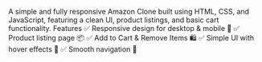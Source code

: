 A simple and fully responsive Amazon Clone built using HTML, CSS, and JavaScript, featuring a clean UI, product listings, and basic cart functionality.
Features
✅ Responsive design for desktop & mobile 📱
✅ Product listing page 📦
✅ Add to Cart & Remove Items 🛍️
✅ Simple UI with hover effects 🎨
✅ Smooth navigation 🔄
